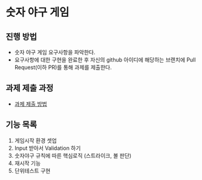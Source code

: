 # 숫자 야구 게임
## 진행 방법
* 숫자 야구 게임 요구사항을 파악한다.
* 요구사항에 대한 구현을 완료한 후 자신의 github 아이디에 해당하는 브랜치에 Pull Request(이하 PR)를 통해 과제를 제출한다.

## 과제 제출 과정
* [과제 제출 방법](https://github.com/next-step/nextstep-docs/tree/master/ent-precourse)

## 기능 목록
1. 게임시작 환경 셋업
2. Input 받아서 Validation 하기
3. 숫자야구 규칙에 따른 핵심로직 (스트라이크, 볼 판단)
4. 재시작 기능
5. 단위테스트 구현